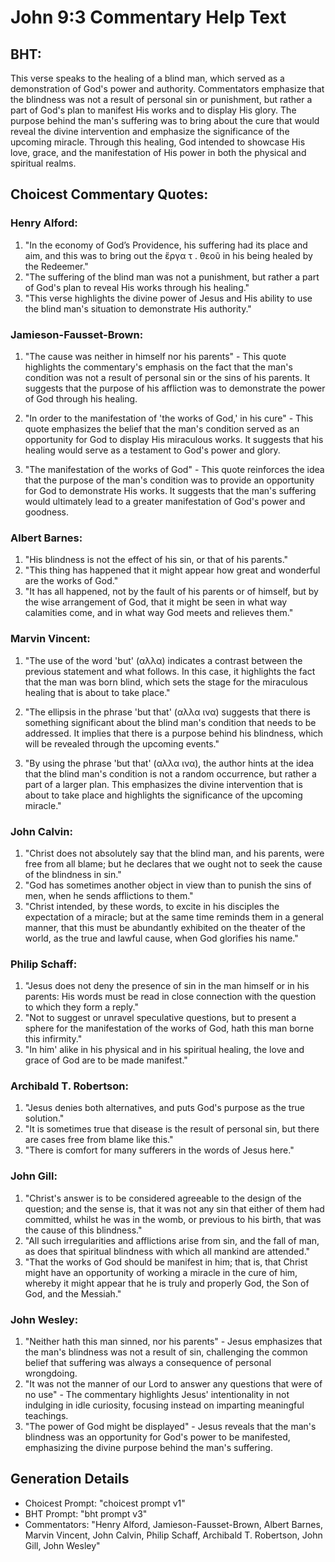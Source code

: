 # John 9:3 Commentary Help Text

## BHT:
This verse speaks to the healing of a blind man, which served as a demonstration of God's power and authority. Commentators emphasize that the blindness was not a result of personal sin or punishment, but rather a part of God's plan to manifest His works and to display His glory. The purpose behind the man's suffering was to bring about the cure that would reveal the divine intervention and emphasize the significance of the upcoming miracle. Through this healing, God intended to showcase His love, grace, and the manifestation of His power in both the physical and spiritual realms.

## Choicest Commentary Quotes:
### Henry Alford:
1. "In the economy of God’s Providence, his suffering had its place and aim, and this was to bring out the ἔργα τ . θεοῦ in his being healed by the Redeemer."
2. "The suffering of the blind man was not a punishment, but rather a part of God's plan to reveal His works through his healing."
3. "This verse highlights the divine power of Jesus and His ability to use the blind man's situation to demonstrate His authority."

### Jamieson-Fausset-Brown:
1. "The cause was neither in himself nor his parents" - This quote highlights the commentary's emphasis on the fact that the man's condition was not a result of personal sin or the sins of his parents. It suggests that the purpose of his affliction was to demonstrate the power of God through his healing.

2. "In order to the manifestation of 'the works of God,' in his cure" - This quote emphasizes the belief that the man's condition served as an opportunity for God to display His miraculous works. It suggests that his healing would serve as a testament to God's power and glory.

3. "The manifestation of the works of God" - This quote reinforces the idea that the purpose of the man's condition was to provide an opportunity for God to demonstrate His works. It suggests that the man's suffering would ultimately lead to a greater manifestation of God's power and goodness.

### Albert Barnes:
1. "His blindness is not the effect of his sin, or that of his parents."
2. "This thing has happened that it might appear how great and wonderful are the works of God."
3. "It has all happened, not by the fault of his parents or of himself, but by the wise arrangement of God, that it might be seen in what way calamities come, and in what way God meets and relieves them."

### Marvin Vincent:
1. "The use of the word 'but' (αλλα) indicates a contrast between the previous statement and what follows. In this case, it highlights the fact that the man was born blind, which sets the stage for the miraculous healing that is about to take place."

2. "The ellipsis in the phrase 'but that' (αλλα ινα) suggests that there is something significant about the blind man's condition that needs to be addressed. It implies that there is a purpose behind his blindness, which will be revealed through the upcoming events."

3. "By using the phrase 'but that' (αλλα ινα), the author hints at the idea that the blind man's condition is not a random occurrence, but rather a part of a larger plan. This emphasizes the divine intervention that is about to take place and highlights the significance of the upcoming miracle."

### John Calvin:
1. "Christ does not absolutely say that the blind man, and his parents, were free from all blame; but he declares that we ought not to seek the cause of the blindness in sin."
2. "God has sometimes another object in view than to punish the sins of men, when he sends afflictions to them."
3. "Christ intended, by these words, to excite in his disciples the expectation of a miracle; but at the same time reminds them in a general manner, that this must be abundantly exhibited on the theater of the world, as the true and lawful cause, when God glorifies his name."

### Philip Schaff:
1. "Jesus does not deny the presence of sin in the man himself or in his parents: His words must be read in close connection with the question to which they form a reply."
2. "Not to suggest or unravel speculative questions, but to present a sphere for the manifestation of the works of God, hath this man borne this infirmity."
3. "In him' alike in his physical and in his spiritual healing, the love and grace of God are to be made manifest."

### Archibald T. Robertson:
1. "Jesus denies both alternatives, and puts God's purpose as the true solution."
2. "It is sometimes true that disease is the result of personal sin, but there are cases free from blame like this."
3. "There is comfort for many sufferers in the words of Jesus here."

### John Gill:
1. "Christ's answer is to be considered agreeable to the design of the question; and the sense is, that it was not any sin that either of them had committed, whilst he was in the womb, or previous to his birth, that was the cause of this blindness."
2. "All such irregularities and afflictions arise from sin, and the fall of man, as does that spiritual blindness with which all mankind are attended."
3. "That the works of God should be manifest in him; that is, that Christ might have an opportunity of working a miracle in the cure of him, whereby it might appear that he is truly and properly God, the Son of God, and the Messiah."

### John Wesley:
1. "Neither hath this man sinned, nor his parents" - Jesus emphasizes that the man's blindness was not a result of sin, challenging the common belief that suffering was always a consequence of personal wrongdoing.
2. "It was not the manner of our Lord to answer any questions that were of no use" - The commentary highlights Jesus' intentionality in not indulging in idle curiosity, focusing instead on imparting meaningful teachings.
3. "The power of God might be displayed" - Jesus reveals that the man's blindness was an opportunity for God's power to be manifested, emphasizing the divine purpose behind the man's suffering.


## Generation Details
- Choicest Prompt: "choicest prompt v1"
- BHT Prompt: "bht prompt v3"
- Commentators: "Henry Alford, Jamieson-Fausset-Brown, Albert Barnes, Marvin Vincent, John Calvin, Philip Schaff, Archibald T. Robertson, John Gill, John Wesley"
